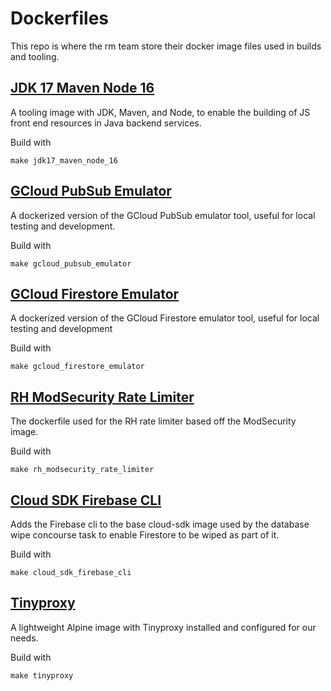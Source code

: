 # Dockerfiles
This repo is where the rm team store their docker image files used in builds and tooling.

## [JDK 17 Maven Node 16](/jdk17_maven_node16)
A tooling image with JDK, Maven, and Node, to enable the building of JS front end resources in Java backend services.

Build with
```shell
make jdk17_maven_node_16
```

## [GCloud PubSub Emulator](/gcloud_pubsub_emulator)
A dockerized version of the GCloud PubSub emulator tool, useful for local testing and development.

Build with
```shell
make gcloud_pubsub_emulator
```

## [GCloud Firestore Emulator](/gcloud_firestore_emulator)
A dockerized version of the GCloud Firestore emulator tool, useful for local testing and development

Build with
```shell
make gcloud_firestore_emulator
```

## [RH ModSecurity Rate Limiter](/rh-modsecurity-rate-limiter/)
The dockerfile used for the RH rate limiter based off the ModSecurity image.

Build with
```shell
make rh_modsecurity_rate_limiter
```

## [Cloud SDK Firebase CLI](/cloud_sdk_firebase_cli/)
Adds the Firebase cli to the base cloud-sdk image used by the database wipe concourse task to enable Firestore to be wiped as part of it.

Build with
```shell
make cloud_sdk_firebase_cli
```

## [Tinyproxy](/tinyproxy/)
A lightweight Alpine image with Tinyproxy installed and configured for our needs.

Build with
```shell
make tinyproxy
```
